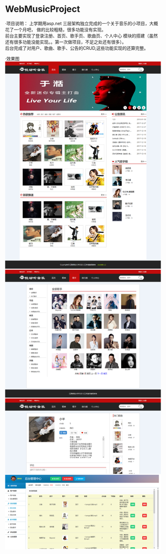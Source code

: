 # WebMusicProject
·项目说明：
上学期用asp.net 三层架构独立完成的一个关于音乐的小项目，大概花了一个月吧，
做的比较粗糙，很多功能没有实现。<br/>前台主要实现了登录注册、首页、歌手页、歌曲页、个人中心
模块的搭建（虽然还有很多功能没能实现。。第一次做项目，不足之处还有很多）。<br/>
后台完成了对用户、歌曲、歌手、公告的CRUD,这些功能实现的还算完整。

·效果图
![](https://github.com/Gong0911/WebMusicProject/blob/master/%E9%9F%B3%E4%B9%90%E7%BD%91/Picture/index.png)
![](https://github.com/Gong0911/WebMusicProject/blob/master/%E9%9F%B3%E4%B9%90%E7%BD%91/Picture/singerPage.png)
![](https://github.com/Gong0911/WebMusicProject/blob/master/%E9%9F%B3%E4%B9%90%E7%BD%91/Picture/songDetail.png)
![](https://github.com/Gong0911/WebMusicProject/blob/master/%E9%9F%B3%E4%B9%90%E7%BD%91/Picture/management.png)
